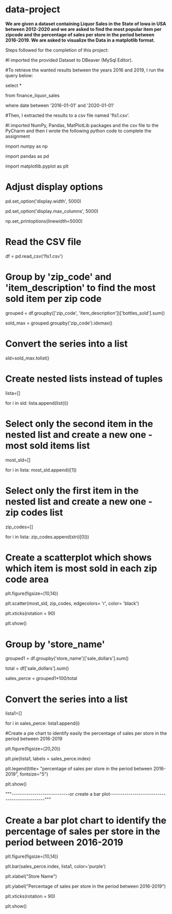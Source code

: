 # data-project

__We are given a dataset containing Liquor Sales in the State of Iowa in USA between 2012-2020 and we are asked to find the most popular item per zipcode and the percentage of sales per store in the period between 2016-2019. We are asked to visualize the Data in a matplotlib format.__




Steps followed for the completion of this project:




#I imported the provided Dataset to DBeaver (MySql Editor).

#To retrieve the wanted results between the years 2016 and 2019, I run the query below:



select *
 
from finance_liquor_sales 

where date between '2016-01-01' and '2020-01-01'


#Then, I extracted the results to a csv file named 'fls1.csv'.



#I imported NumPy, Pandas, MatPlotLib packages and the csv file to the PyCharm and then I wrote the following python code to complete the assignment


import numpy as np

import pandas as pd

import matplotlib.pyplot as plt

# Adjust display options

pd.set_option('display.width', 5000)

pd.set_option('display.max_columns', 5000)

np.set_printoptions(linewidth=5000)


# Read the CSV file

df = pd.read_csv('fls1.csv')

# Group by 'zip_code' and 'item_description' to find the most sold item per zip code

grouped = df.groupby(['zip_code', 'item_description'])['bottles_sold'].sum()

sold_max = grouped.groupby('zip_code').idxmax()

# Convert the series into a list
sld=sold_max.tolist()

# Create nested lists instead of tuples

lista=[]

for i in sld:
    lista.append(list(i))

# Select only the second item in the nested list and create a new one - most sold items list

most_sld=[]

for i in lista:
   most_sld.append(i[1])

# Select only the first item in the nested list and create a new one - zip codes list

zip_codes=[]

for i in lista:
   zip_codes.append(str(i[0]))

# Create a scatterplot which shows which item is most sold in each zip code area

plt.figure(figsize=(10,14))

plt.scatter(most_sld, zip_codes, edgecolors= 'r', color= 'black')

plt.xticks(rotation = 90)

plt.show()

# Group by 'store_name'

grouped1 = df.groupby('store_name')['sale_dollars'].sum()

total = df['sale_dollars'].sum()

sales_perce = grouped1*100/total

# Convert the series into a list

lista1=[]

for i in sales_perce:
    lista1.append(i)

#Create a pie chart to identify easily the percentage of sales per store in the period between 2016-2019

plt.figure(figsize=(20,20))

plt.pie(lista1, labels = sales_perce.index)

plt.legend(title= "percentage of sales per store in the period between 2016-2019", fontsize="5")

plt.show()

"""----------------------------or create a bar plot----------------------------------------------"""

# Create a bar plot chart to identify the percentage of sales per store in the period between 2016-2019

plt.figure(figsize=(10,14))

plt.bar(sales_perce.index, lista1, color='purple')

plt.xlabel("Store Name")

plt.ylabel("Percentage of sales per store in the period between 2016-2019")

plt.xticks(rotation = 90)

plt.show()








